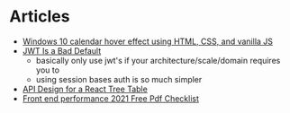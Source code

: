 # Articles

- [Windows 10 calendar hover effect using HTML, CSS, and vanilla JS](https://dev.to/jashgopani/windows-10-calendar-hover-effect-using-html-css-and-vanilla-js-57pb)
- [JWT Is a Bad Default](https://evertpot.com/jwt-is-a-bad-default/)
  - basically only use jwt's if your architecture/scale/domain requires you to
  - using session bases auth is so much simpler
- [API Design for a React Tree Table](https://www.robinwieruch.de/react-tree-list?utm_campaign=Robin%20Wieruch%20-%20A%20Developer%27s%20Newsletter&utm_medium=email&utm_source=Revue%20newsletter)
- [Front end performance 2021 Free Pdf Checklist](https://www.smashingmagazine.com/2021/01/front-end-performance-2021-free-pdf-checklist/)